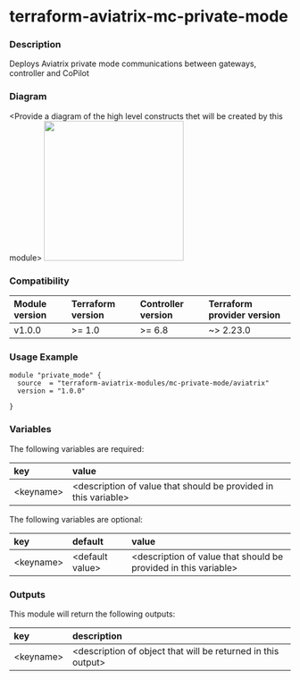 # terraform-aviatrix-mc-private-mode

### Description
Deploys Aviatrix private mode communications between gateways, controller and CoPilot

### Diagram
\<Provide a diagram of the high level constructs thet will be created by this module>
<img src="<IMG URL>"  height="250">

### Compatibility
Module version | Terraform version | Controller version | Terraform provider version
:--- | :--- | :--- | :---
v1.0.0 | >= 1.0 | >= 6.8 | ~> 2.23.0

### Usage Example
```
module "private_mode" {
  source  = "terraform-aviatrix-modules/mc-private-mode/aviatrix"
  version = "1.0.0"

}
```

### Variables
The following variables are required:

key | value
:--- | :---
\<keyname> | \<description of value that should be provided in this variable>

The following variables are optional:

key | default | value 
:---|:---|:---
\<keyname> | \<default value> | \<description of value that should be provided in this variable>

### Outputs
This module will return the following outputs:

key | description
:---|:---
\<keyname> | \<description of object that will be returned in this output>
